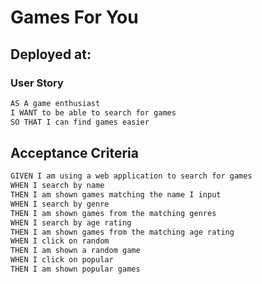 # Games For You

## Deployed at:

### User Story

```md
AS A game enthusiast
I WANT to be able to search for games
SO THAT I can find games easier
```

## Acceptance Criteria

```md
GIVEN I am using a web application to search for games
WHEN I search by name
THEN I am shown games matching the name I input
WHEN I search by genre
THEN I am shown games from the matching genres
WHEN I search by age rating
THEN I am shown games from the matching age rating
WHEN I click on random
THEN I am shown a random game
WHEN I click on popular
THEN I am shown popular games
```